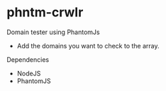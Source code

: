 phntm-crwlr
===========

Domain tester using PhantomJs
  - Add the domains you want to check to the array.

Dependencies
  - NodeJS
  - PhantomJS
